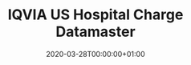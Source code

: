 ---
title: "IQVIA US Hospital Charge Datamaster"
subtitle: ""
summary: "Anonymized patient level data are sourced from hospital charge detail masters (CDM) and collected from resource management software within short-term, acute-care and non-federal hospitals "
owners:
  - organisation: "IQVIA"
    lead: "Kristin Kostka"
    alternate: ""
country: "USA"
type: "Hospital billing/summary"
omop: "CDM v5.3"
dbms: "AWS Redshift"
patient_count: "86m "
has_covid: "N"
first_time: "No"
data_history: "2007 – "
references: [""]

authors: 
    - "Kristin Kostka"
tags: []
categories: ["dataset"]
date: 2020-03-28T00:00:00+01:00
lastmod: 2020-03-28T00:00:00+01:00
featured: false
draft: false

links:
    - icon: globe
      icon_pack: fas
      name: More information
      url: ""
image:
      placement: 1
      caption: ""
      focal_point: ""
      preview_only: false
      alt_text: ""
projects: []
---